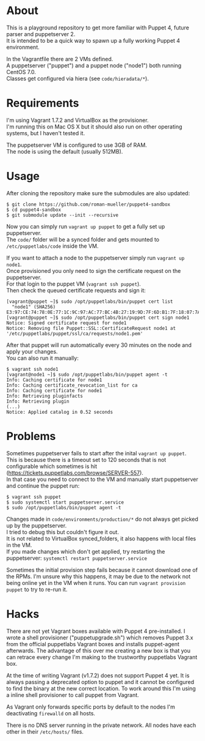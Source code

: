 # About  
This is a playground repository to get more familiar with Puppet 4, future parser and puppetserver 2.  
It is intended to be a quick way to spawn up a fully working Puppet 4 environment.  

In the Vagrantfile there are 2 VMs defined.  
A puppetserver ("puppet") and a puppet node ("node1") both running CentOS 7.0.  
Classes get configured via hiera (see `code/hieradata/*`).  

# Requirements
I'm using Vagrant 1.7.2 and VirtualBox as the provisioner.  
I'm running this on Mac OS X but it should also run on other operating systems, but I haven't tested it.  

The puppetserver VM is configured to use 3GB of RAM.  
The node is using the default (usually 512MB).  

# Usage
After cloning the repository make sure the submodules are also updated:  
```
$ git clone https://github.com/roman-mueller/puppet4-sandbox
$ cd puppet4-sandbox
$ git submodule update --init --recursive
```

Now you can simply run `vagrant up puppet` to get a fully set up puppetserver.  
The `code/` folder will be a synced folder and gets mounted to `/etc/puppetlabs/code` inside the VM.  

If you want to attach a node to the puppetserver simply run `vagrant up node1`.  
Once provisioned you only need to sign the certificate request on the puppetserver.  
For that login to the puppet VM (`vagrant ssh puppet`).  
Then check the queued certificate requests and sign it:  
```
[vagrant@puppet ~]$ sudo /opt/puppetlabs/bin/puppet cert list
  "node1" (SHA256) E3:97:CE:74:78:0E:77:1C:9C:97:AC:77:BC:4B:27:19:9D:7F:6D:B1:7F:18:07:7A:DA:B8:77:D7:2F:15:4D:42
[vagrant@puppet ~]$ sudo /opt/puppetlabs/bin/puppet cert sign node1
Notice: Signed certificate request for node1
Notice: Removing file Puppet::SSL::CertificateRequest node1 at '/etc/puppetlabs/puppet/ssl/ca/requests/node1.pem'
```
After that puppet will run automatically every 30 minutes on the node and apply your changes.  
You can also run it manually:  
```
$ vagrant ssh node1
[vagrant@node1 ~]$ sudo /opt/puppetlabs/bin/puppet agent -t
Info: Caching certificate for node1
Info: Caching certificate_revocation_list for ca
Info: Caching certificate for node1
Info: Retrieving pluginfacts
Info: Retrieving plugin
(...)
Notice: Applied catalog in 0.52 seconds
```

# Problems
Sometimes puppetserver fails to start after the inital `vagrant up puppet`.  
This is because there is a timeout set to 120 seconds that is not configurable which sometimes is hit (https://tickets.puppetlabs.com/browse/SERVER-557).    
In that case you need to connect to the VM and manually start puppetserver and continue the puppet run:  
```
$ vagrant ssh puppet
$ sudo systemctl start puppetserver.service
$ sudo /opt/puppetlabs/bin/puppet agent -t
```

Changes made in `code/environments/production/*` do not always get picked up by the puppetserver.  
I tried to debug this but couldn't figure it out.  
It is not related to VirtualBox synced_folders, it also happens with local files in the VM.  
If you made changes which don't get applied, try restarting the puppetserver: `systemctl restart puppetserver.service`

Sometimes the initial provision step fails because it cannot download one of the RPMs.
I'm unsure why this happens, it may be due to the network not being online yet in the VM when it runs.
You can run `vagrant provision puppet` to try to re-run it.

# Hacks
There are not yet Vagrant boxes available with Puppet 4 pre-installed.
I wrote a shell provisioner ("puppetupgrade.sh") which removes Puppet 3.x from the official puppetlabs Vagrant boxes and installs puppet-agent afterwards.
The advantage of this over me creating a new box is that you can retrace every change I'm making to the trustworthy puppetlabs Vagrant box.

At the time of writing Vagrant (v1.7.2) does not support Puppet 4 yet.
It is always passing a deprecated option to puppet and it cannot be configured to find the binary at the new correct location.
To work around this I'm using a inline shell provisioner to call puppet from Vagrant.

As Vagrant only forwards specific ports by default to the nodes I'm deactivating `firewalld` on all hosts.

There is no DNS server running in the private network.
All nodes have each other in their `/etc/hosts/` files.
